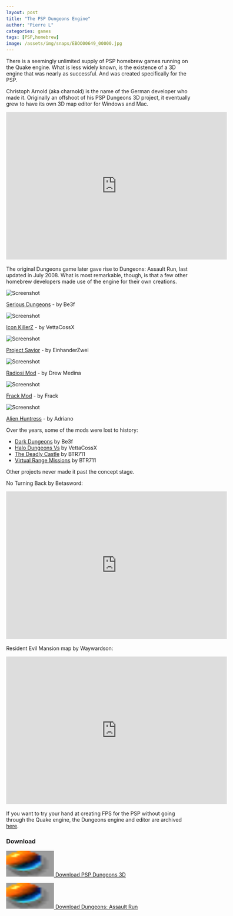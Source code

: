 ```yaml
---
layout: post
title: "The PSP Dungeons Engine"
author: "Pierre L"
categories: games
tags: [PSP,homebrew]
image: /assets/img/snaps/EBOO00649_00000.jpg
---
```


There is a seemingly unlimited supply of PSP homebrew games running on the Quake engine. What is less widely known, is the existence of a 3D engine that was nearly as successful. And was created specifically for the PSP.

Christoph Arnold (aka charnold) is the name of the German developer who made it. Originally an offshoot of his PSP Dungeons 3D project, it eventually grew to have its own 3D map editor for Windows and Mac.

<div class="embed-container">
  <iframe
      src="https://www.youtube.com/embed/aDwifYVV6BM"
      width="600"
      height="400"
      frameborder="0"
      allowfullscreen="">
  </iframe>
</div>

The original Dungeons game later gave rise to Dungeons: Assault Run, last updated in July 2008. What is most remarkable, though, is that a few other homebrew developers made use of the engine for their own creations.

![Screenshot](https://github.com/PSP-Archive/PSP-Archive.github.io/raw/gh-pages/assets/img/snaps/SERI02036_00000.jpg)

[Serious Dungeons](https://archive.org/details/serious-dungeons-v-0.5.7z) - by Be3f

![Screenshot](https://github.com/PSP-Archive/PSP-Archive.github.io/raw/gh-pages/assets/img/snaps/DUNG00835_00000.jpg)

[Icon KillerZ](https://archive.org/details/dungeons.-7z_202103) - by VettaCossX

![Screenshot](https://github.com/PSP-Archive/PSP-Archive.github.io/raw/gh-pages/assets/img/snaps/PS_T01494_00000.jpg)

[Project Savior](https://archive.org/details/ps-teaser.-7z) - by EinhanderZwei

![Screenshot](https://github.com/PSP-Archive/PSP-Archive.github.io/raw/gh-pages/assets/img/snaps/RADG00835_00000.jpg)

[Radiosi Mod](https://archive.org/details/dungeons.-7z) - by Drew Medina

![Screenshot](https://github.com/PSP-Archive/PSP-Archive.github.io/raw/gh-pages/assets/img/snaps/FRAC00742_00000.jpg)

[Frack Mod](https://archive.org/details/frackmodiv.-7z) - by Frack

![Screenshot](https://github.com/PSP-Archive/PSP-Archive.github.io/raw/gh-pages/assets/img/snaps/ALIE01029_00001.jpg)

[Alien Huntress](https://archive.org/details/alien-huntress.-7z) - by Adriano

Over the years, some of the mods were lost to history:

- [Dark Dungeons](http://forums.qj.net/psp-homebrew-hacks-discussion/81980-new-dark-dungeons-v1-6-based-dungeons-v6.html) by Be3f
- [Halo Dungeons Vs](https://www.dcemu.co.uk/vbulletin/threads/44871-Halo-Dungeons-Vs-2) by VettaCossX
- [The Deadly Castle](http://forums.qj.net/psp-development-forum/136241-psp-dungeons-assault-run-3d-editor-18.html#post2103523) by BTR711
- [Virtual Range Missions](http://forums.qj.net/psp-development-forum/136241-psp-dungeons-assault-run-3d-editor-18.html#post2103523) by BTR711

Other projects never made it past the concept stage.

No Turning Back by Betasword:

<div class="embed-container">
  <iframe
      src="https://www.youtube.com/embed/aJS3XKVXBJM"
      width="600"
      height="400"
      frameborder="0"
      allowfullscreen="">
  </iframe>
</div>

Resident Evil Mansion map by Waywardson:

<div class="embed-container">
  <iframe
      src="https://www.youtube.com/embed/39AEWqLo8ag"
      width="600"
      height="400"
      frameborder="0"
      allowfullscreen="">
  </iframe>
</div>

If you want to try your hand at creating FPS for the PSP without going through the Quake engine, the Dungeons engine and editor are archived [here](https://github.com/PSP-Archive/Dungeons-Engine-2/releases/tag/1.0.6).

### Download

<p class="download-btn">
    <a href="https://archive.org/details/psp-dungeons-v-0.7.7z">
	<img border="0" alt="Download the homebrew" src="/assets/img/icon0/PSPDungeons3D.png" width="130" height="70">
	Download PSP Dungeons 3D
	</a>
</p>

<p class="download-btn">
    <a href="https://archive.org/details/pspdar.-7z">
	<img border="0" alt="Download the homebrew" src="/assets/img/icon0/DungeonsAssaultRun.png" width="130" height="70">
	Download Dungeons: Assault Run
	</a>
</p>
